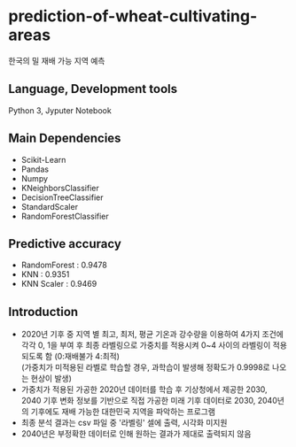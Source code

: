 # prediction-of-wheat-cultivating-areas
한국의 밀 재배 가능 지역 예측

## Language, Development tools
Python 3, Jyputer Notebook

## Main Dependencies
- Scikit-Learn
- Pandas
- Numpy
- KNeighborsClassifier
- DecisionTreeClassifier
- StandardScaler
- RandomForestClassifier

## Predictive accuracy
- RandomForest : 0.9478
- KNN : 0.9351
- KNN Scaler : 0.9469

## Introduction
- 2020년 기후 중 지역 별 최고, 최저, 평균 기온과 강수량을 이용하여 4가지 조건에 각각 0, 1을 부여 후 최종 라벨링으로 가중치를 적용시켜 0~4 사이의 라벨링이 적용되도록 함 (0:재배불가 4:최적)
<br />(가중치가 미적용된 라벨로 학습할 경우, 과학습이 발생해 정확도가 0.9998로 나오는 현상이 발생)
- 가중치가 적용된 가공한 2020년 데이터를 학습 후 기상청에서 제공한 2030, 2040 기후 변화 정보를 기반으로 직접 가공한 미래 기후 데이터로 2030, 2040년의 기후에도 재배 가능한 대한민국 지역을 파악하는 프로그램
- 최종 분석 결과는 csv 파일 중 '라벨링' 셀에 출력, 시각화 미지원
- 2040년은 부정확한 데이터로 인해 원하는 결과가 제대로 출력되지 않음
